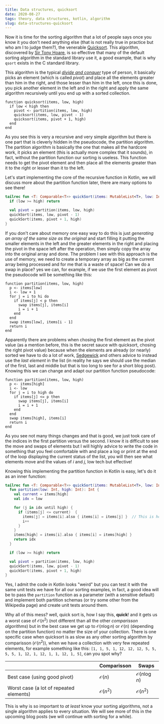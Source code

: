 ```yaml
---
title: Data structures, quicksort
date: 2020-08-27
tags: theory, data structures, kotlin, algorithm
slug: data-structures-quicksort
---
```


Now it is time for the sorting algorithm that a lot of people says once you know it you don't need anything else (that is not really true in practice but who am I to judge them?), the venerable [Quicksort](https://en.wikipedia.org/wiki/Quicksort). This algorithm, discovered by [Sir Tony Hoare](https://en.wikipedia.org/wiki/Tony_Hoare), is so effective that many of the default sorting algorithm in the standard library use it, a good example, that is why `qsort` exists in the C standard library.

This algorithm is the typical [_divide and conquer_](https://en.wikipedia.org/wiki/Divide-and-conquer_algorithm) type of person, it basically picks an element (which is called _pivot_) and place all the elements greater than him in the right, and those lesser than him in the left, once this is done, you pick another element in the left and in the right and apply the same algorithm recursively until you end up with a sorted collection.

```pseudocode
function quicksort(items, low, high)
  if low < high then
    pivot <- partition(items, low, high)
    quicksort(items, low, pivot - 1)
    quicksort(items, pivot + 1, high)
  end
end
```

As you see this is very a recursive and very simple algorithm but there is one part that is cleverly hidden in the pseudocode, the partition algorithm. The partition algorithm is basically the one that makes all the hardcore work, it picks an element (this is actually more complex that it sounds), in fact, without the partition function our sorting is useless. This function needs to get the pivot element and then place all the elements greater than it to the right or lesser than it to the left.

Let's start implementing the core of the recursive function in Kotlin, we will discuss more about the partition function later, there are many options to see there!

```kotlin
tailrec fun <T: Comparable<T>> quickSort(items: MutableList<T>, low: Int = 0, high: Int = items.size) {
  if (low >= high) return

  val pivot = partition(items, low, high)
  quickSort(items, low, pivot - 1)
  quickSort(items, pivot + 1, high)
}
```

If you don't care about memory one easy way to do this is just _generating an array of the same size as the original_ and start filling it putting the smaller elements in the left and the greater elements in the right and placing the pivot in the space left after the operation, then simply copy the array into the original array and done. The problem I see with this approach is the use of memory, we need to create a temporary array as big as the current array being processed and for me that is a waste of space! Can we do a swap in place? yes we can, for example, if we use the first element as pivot the pseudocode will be something like this:

```pseudocode
function partition(items, low, high)
  p <- items[low]
  i <- low + 1
  for j = i to hi do
    if items[j] < p then
      swap items[j], items[i]
      i = i + 1
    end
  end
  swap items[low], items[i - 1]
  return i
end
```

Apparently there are problems when chosing the first element as the pivot value (as a mention before, this is the secret sauce with quicksort, chosing the right pivot value) because when the elements are already (or nearly) sorted we have to do a lot of work, [Sedgewick](https://en.wikipedia.org/wiki/Robert_Sedgewick_(computer_scientist)) and others advice to instead use the _last element_ in the list (in reality he says we should use the median of the first, last and middle but that is too long to see for a short blog post). Knowing this we can change and adapt our partition function pseudocode:

```pseudocode
function partition(items, low, high)
  p <- items[high]
  i <- low
  for j = i to high do
    if items[j] <= p then
      swap items[j], items[i]
      i = i + 1
    end
  end
  swap items[high], items[i]
  return i
end
```

As you see not many things changes and that is good, we just took care of the indices in the first partition versus the second. I know it is difficult to see the move and swaps of elements but I will highly advice to write the code in something that you feel comfortable with and place a log or print at the end of the loop displaying the current status of the list, you will then see what elements move and the values of $i$ and $j$, low tech but effective!

Knowing this implementing the partition function in Kotlin is easy, let's do it as an inner function:

```kotlin
tailrec fun <T: Comparable<T>> quickSort(items: MutableList<T>, low: Int = 0, high: Int = items.size) {
  fun partition(low: Int, high: Int): Int {
    val current = items[high]
    val idx = low

    for (j in idx until high) {
      if (items[j] <= current)  {
        items[j] = items[i].also { items[i] = items[j] }  // This is how you do the a,b = b, a in Kotlin
        i++
      }
    }
    items[high] = items[i].also { items[i] = items[high] }
    return idx
  }

  if (low >= high) return

  val pivot = partition(items, low, high)
  quickSort(items, low, pivot - 1)
  quickSort(items, pivot + 1, high)
}
```

Yes, I admit the code in Kotlin looks "weird" but you can test it with the same unit tests we have for all our sorting examples, in fact, a good idea will be to pass the `partition` function as a parameter (with a sensitive default) and implement both partition schemas (or try some other from the Wikipedia page) and create unit tests around them.

Why all of this mess? well, quick sort is, how I say this, **quick**! and it gets us a worst case of $\mathcal{O}(n^2)$ (not different than all the other _comparisson algorithms_) but in the best case we get up to $\mathcal{O}(n \log{n})$ or $\mathcal{O}(n)$ (depending on the partition function) no matter the size of your collection. There is one specific case when quicksort is as slow as any other sorting algorithm by comparisson ($\mathcal{O}(n^2)$), when we have a collection with very few repeated elements, for example something like this: `[1, 1, 5, 1, 12, 12, 12, 5, 5, 5, 5, 1, 12, 1, 12, 1, 1, 12, 1, 5]`, can you spot why?

|                                         | Comparisson        | Swaps                    |
|-----------------------------------------|--------------------|--------------------------|
| Best case (using good pivot)            | $\mathcal{O}(n)$   | $\mathcal{O}(n \log{n})$ |
| Worst case (a lot of repeated elements) | $\mathcal{O}(n^2)$ | $\mathcal{O}(n^2)$       |

This is why is so important to _at least_ know your sorting algorithms, not a single algorithm applies to every situation. We will see more of this in the upcoming blog posts (we will continue with sorting for a while).
